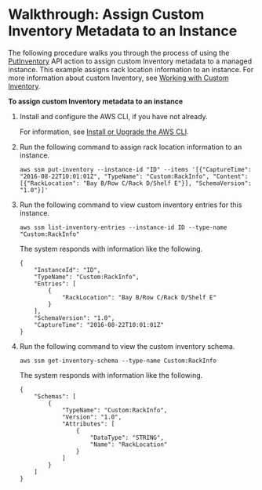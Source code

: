 # Walkthrough: Assign Custom Inventory Metadata to an Instance<a name="sysman-inventory-walk-custom"></a>

The following procedure walks you through the process of using the [PutInventory](https://docs.aws.amazon.com/ssm/latest/APIReference/API_PutInventory.html) API action to assign custom Inventory metadata to a managed instance\. This example assigns rack location information to an instance\. For more information about custom Inventory, see [Working with Custom Inventory](sysman-inventory-custom.md)\.

**To assign custom Inventory metadata to an instance**

1. Install and configure the AWS CLI, if you have not already\.

   For information, see [Install or Upgrade the AWS CLI](getting-started-cli.md)\.

1. Run the following command to assign rack location information to an instance\.

   ```
   aws ssm put-inventory --instance-id "ID" --items '[{"CaptureTime": "2016-08-22T10:01:01Z", "TypeName": "Custom:RackInfo", "Content":[{"RackLocation": "Bay B/Row C/Rack D/Shelf E"}], "SchemaVersion": "1.0"}]'
   ```

1. Run the following command to view custom inventory entries for this instance\.

   ```
   aws ssm list-inventory-entries --instance-id ID --type-name "Custom:RackInfo"
   ```

   The system responds with information like the following\.

   ```
   {
       "InstanceId": "ID", 
       "TypeName": "Custom:RackInfo", 
       "Entries": [
           {
               "RackLocation": "Bay B/Row C/Rack D/Shelf E"
           }
       ], 
       "SchemaVersion": "1.0", 
       "CaptureTime": "2016-08-22T10:01:01Z"
   }
   ```

1. Run the following command to view the custom inventory schema\.

   ```
   aws ssm get-inventory-schema --type-name Custom:RackInfo
   ```

   The system responds with information like the following\.

   ```
   {
       "Schemas": [
           {
               "TypeName": "Custom:RackInfo",
               "Version": "1.0",
               "Attributes": [
                   {
                       "DataType": "STRING",
                       "Name": "RackLocation"
                   }
               ]
           }
       ]
   }
   ```